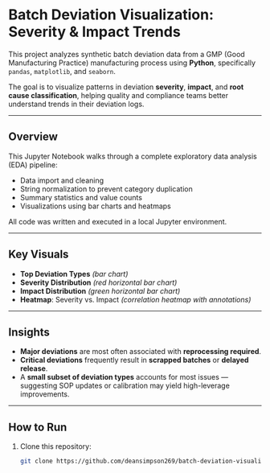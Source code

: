 # Batch Deviation Visualization: Severity & Impact Trends

This project analyzes synthetic batch deviation data from a GMP (Good Manufacturing Practice) manufacturing process using **Python**, specifically `pandas`, `matplotlib`, and `seaborn`.

The goal is to visualize patterns in deviation **severity**, **impact**, and **root cause classification**, helping quality and compliance teams better understand trends in their deviation logs.

---

## Overview

This Jupyter Notebook walks through a complete exploratory data analysis (EDA) pipeline:

- Data import and cleaning
- String normalization to prevent category duplication
- Summary statistics and value counts
- Visualizations using bar charts and heatmaps

All code was written and executed in a local Jupyter environment.

---

## Key Visuals

- **Top Deviation Types** *(bar chart)*
- **Severity Distribution** *(red horizontal bar chart)*
- **Impact Distribution** *(green horizontal bar chart)*
- **Heatmap**: Severity vs. Impact *(correlation heatmap with annotations)*

---

## Insights

- **Major deviations** are most often associated with **reprocessing required**.
- **Critical deviations** frequently result in **scrapped batches** or **delayed release**.
- A **small subset of deviation types** accounts for most issues — suggesting SOP updates or calibration may yield high-leverage improvements.

---

## How to Run

1. Clone this repository:
   ```bash
   git clone https://github.com/deansimpson269/batch-deviation-visualization.git
